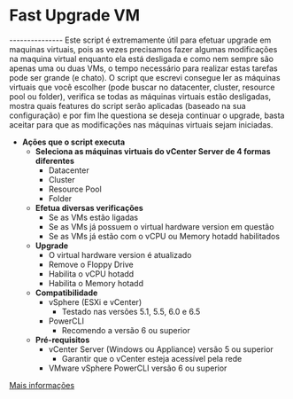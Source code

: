 <h1>Fast Upgrade VM</h1>
---------------
Este script é extremamente útil para efetuar upgrade em maquinas virtuais, pois as vezes precisamos fazer algumas modificações na maquina virtual enquanto ela está desligada e como nem sempre são apenas uma ou duas VMs, o tempo necessário para realizar estas tarefas pode ser grande (e chato). O script que escrevi consegue ler as máquinas virtuais que você escolher (pode buscar no datacenter, cluster, resource pool ou folder), verifica se todas as máquinas virtuais estão desligadas, mostra quais features do script serão aplicadas (baseado na sua configuração) e por fim lhe questiona se deseja continuar o upgrade, basta aceitar para que as modificações nas máquinas virtuais sejam iniciadas.

 - **Ações que o script executa**
	 - **Seleciona as máquinas virtuais do vCenter Server de 4 formas diferentes**
		 - Datacenter
		 - Cluster
		 - Resource Pool
		 - Folder
	 - **Efetua diversas verificações**
		 - Se as VMs estão ligadas
		 - Se as VMs já possuem o virtual hardware version em questão
		 - Se as VMs já estão com o vCPU ou Memory hotadd habilitados
	 - **Upgrade**
		 - O virtual hardware version é atualizado
		 - Remove o Floppy Drive
		 - Habilita o vCPU hotadd
		 - Habilita o Memory hotadd
	 - **Compatibilidade**
		 - vSphere (ESXi e vCenter)
			 - Testado nas versões 5.1, 5.5, 6.0 e 6.5
		 - PowerCLI
			 - Recomendo a versão 6 ou superior
	 - **Pré-requisitos**
		 - vCenter Server (Windows ou Appliance) versão 5 ou superior
			 - Garantir que o vCenter esteja acessível pela rede
		 - VMware vSphere PowerCLI versão 6 ou superior

[Mais informações](http://solutions4crowds.com.br/script-fast-upgrade-vm/)
